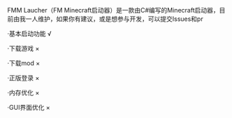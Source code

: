 FMM Laucher（FM Minecraft启动器）是一款由C#编写的Minecraft启动器，目前由我一人维护，如果你有建议，或是想参与开发，可以提交Issues和pr

·基本启动功能 √

·下载游戏 ×

·下载mod ×

·正版登录 × 

·内存优化 ×

·GUI界面优化 ×
